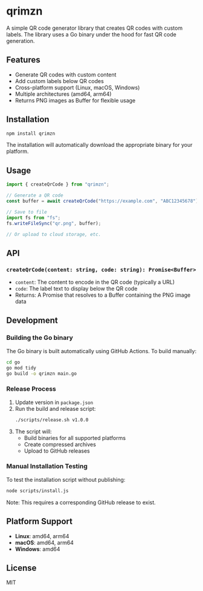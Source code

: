 # qrimzn

A simple QR code generator library that creates QR codes with custom labels. The library uses a Go binary under the hood for fast QR code generation.

## Features

- Generate QR codes with custom content
- Add custom labels below QR codes
- Cross-platform support (Linux, macOS, Windows)
- Multiple architectures (amd64, arm64)
- Returns PNG images as Buffer for flexible usage

## Installation

```bash
npm install qrimzn
```

The installation will automatically download the appropriate binary for your platform.

## Usage

```typescript
import { createQrCode } from "qrimzn";

// Generate a QR code
const buffer = await createQrCode("https://example.com", "ABC12345678");

// Save to file
import fs from "fs";
fs.writeFileSync("qr.png", buffer);

// Or upload to cloud storage, etc.
```

## API

### `createQrCode(content: string, code: string): Promise<Buffer>`

- `content`: The content to encode in the QR code (typically a URL)
- `code`: The label text to display below the QR code
- Returns: A Promise that resolves to a Buffer containing the PNG image data

## Development

### Building the Go binary

The Go binary is built automatically using GitHub Actions. To build manually:

```bash
cd go
go mod tidy
go build -o qrimzn main.go
```

### Release Process

1. Update version in `package.json`
2. Run the build and release script:
   ```bash
   ./scripts/release.sh v1.0.0
   ```
3. The script will:
   - Build binaries for all supported platforms
   - Create compressed archives
   - Upload to GitHub releases

### Manual Installation Testing

To test the installation script without publishing:

```bash
node scripts/install.js
```

Note: This requires a corresponding GitHub release to exist.

## Platform Support

- **Linux**: amd64, arm64
- **macOS**: amd64, arm64
- **Windows**: amd64

## License

MIT
